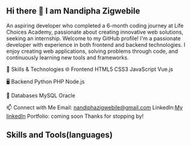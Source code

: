 ## Hi there 👋 I am Nandipha Zigwebile


An aspiring developer who completed a 6-month coding journey at Life Choices Academy, passionate about creating innovative web solutions, seeking an internship.
Welcome to my GitHub profile! I'm a passionate developer with experience in both frontend and backend technologies. I enjoy creating web applications, solving problems through code, and continuously learning new tools and frameworks.

🚀 Skills & Technologies
🌐 Frontend
HTML5 CSS3 JavaScript Vue.js

🖥️ Backend
Python PHP Node.js

💾 Databases
MySQL Oracle

📫 Connect with Me
Email: nandiphazigwebile@gmail.com
LinkedIn:[My linkedIn](www.linkedin.com/in/nandipha-zigwebile-1a50972a5)
Portfolio: coming soon
Thanks for stopping by!
## Skills and Tools(languages)


